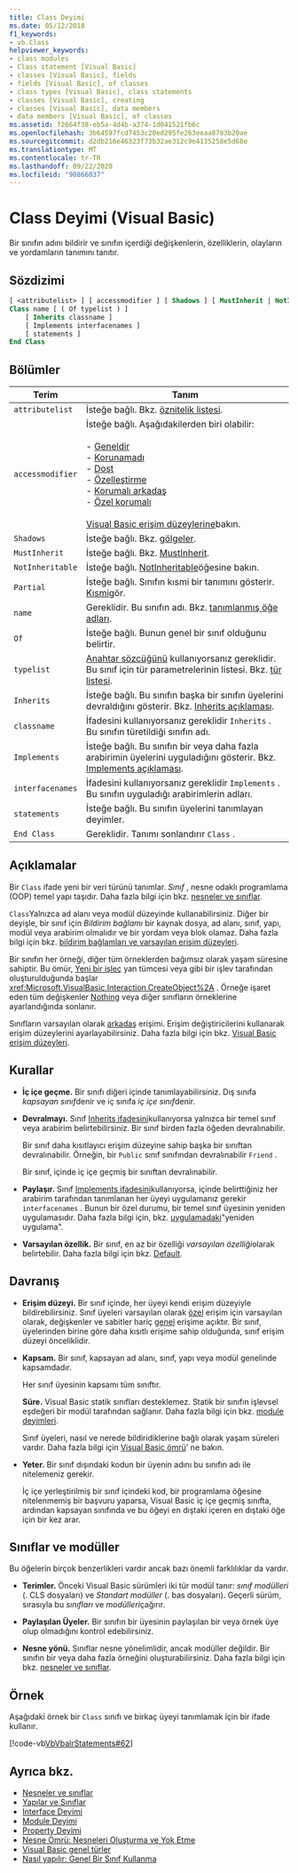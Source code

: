 ```yaml
---
title: Class Deyimi
ms.date: 05/12/2018
f1_keywords:
- vb.Class
helpviewer_keywords:
- class modules
- Class statement [Visual Basic]
- classes [Visual Basic], fields
- fields [Visual Basic], of classes
- class types [Visual Basic], class statements
- classes [Visual Basic], creating
- classes [Visual Basic], data members
- data members [Visual Basic], of classes
ms.assetid: f2664f38-eb5a-4d4b-a374-1d041521fb6c
ms.openlocfilehash: 3b64597fcd7453c20ed295fe263eeaa8783b20ae
ms.sourcegitcommit: d2db216e46323f73b32ae312c9e4135258e5d68e
ms.translationtype: MT
ms.contentlocale: tr-TR
ms.lasthandoff: 09/22/2020
ms.locfileid: "90866037"
---
```

# <a name="class-statement-visual-basic"></a>Class Deyimi (Visual Basic)

Bir sınıfın adını bildirir ve sınıfın içerdiği değişkenlerin, özelliklerin, olayların ve yordamların tanımını tanıtır.  
  
## <a name="syntax"></a>Sözdizimi  
  
```vb  
[ <attributelist> ] [ accessmodifier ] [ Shadows ] [ MustInherit | NotInheritable ] [ Partial ] _  
Class name [ ( Of typelist ) ]  
    [ Inherits classname ]  
    [ Implements interfacenames ]  
    [ statements ]  
End Class  
```  
  
## <a name="parts"></a>Bölümler  
  
|Terim|Tanım|  
|---|---|  
|`attributelist`|İsteğe bağlı. Bkz. [öznitelik listesi](attribute-list.md).|  
|`accessmodifier`|İsteğe bağlı. Aşağıdakilerden biri olabilir:<br /><br /> -   [Geneldir](../modifiers/public.md)<br />-   [Korunamadı](../modifiers/protected.md)<br />-   [Dost](../modifiers/friend.md)<br />-   [Özelleştirme](../modifiers/private.md)<br />-   [Korumalı arkadaş](../modifiers/protected-friend.md)<br />- [Özel korumalı](../modifiers/private-protected.md)<br/><br/> [Visual Basic erişim düzeylerine](../../programming-guide/language-features/declared-elements/access-levels.md)bakın.|  
|`Shadows`|İsteğe bağlı. Bkz. [gölgeler](../modifiers/shadows.md).|  
|`MustInherit`|İsteğe bağlı. Bkz. [MustInherit](../modifiers/mustinherit.md).|  
|`NotInheritable`|İsteğe bağlı. [NotInheritable](../modifiers/notinheritable.md)öğesine bakın.|  
|`Partial`|İsteğe bağlı. Sınıfın kısmi bir tanımını gösterir. [Kısmi](../modifiers/partial.md)gör.|  
|`name`|Gereklidir. Bu sınıfın adı. Bkz. [tanımlanmış öğe adları](../../programming-guide/language-features/declared-elements/declared-element-names.md).|  
|`Of`|İsteğe bağlı. Bunun genel bir sınıf olduğunu belirtir.|  
|`typelist`|[Anahtar sözcüğünü](of-clause.md) kullanıyorsanız gereklidir. Bu sınıf için tür parametrelerinin listesi. Bkz. [tür listesi](type-list.md).|  
|`Inherits`|İsteğe bağlı. Bu sınıfın başka bir sınıfın üyelerini devraldığını gösterir. Bkz. [Inherits açıklaması](inherits-statement.md).|  
|`classname`|İfadesini kullanıyorsanız gereklidir `Inherits` . Bu sınıfın türetildiği sınıfın adı.|  
|`Implements`|İsteğe bağlı. Bu sınıfın bir veya daha fazla arabirimin üyelerini uyguladığını gösterir. Bkz. [Implements açıklaması](implements-statement.md).|  
|`interfacenames`|İfadesini kullanıyorsanız gereklidir `Implements` . Bu sınıfın uyguladığı arabirimlerin adları.|  
|`statements`|İsteğe bağlı. Bu sınıfın üyelerini tanımlayan deyimler.|  
|`End Class`|Gereklidir. Tanımı sonlandırır `Class` .|  
  
## <a name="remarks"></a>Açıklamalar  

 Bir `Class` ifade yeni bir veri türünü tanımlar. *Sınıf* , nesne odaklı programlama (OOP) temel yapı taşıdır. Daha fazla bilgi için bkz. [nesneler ve sınıflar](../../programming-guide/language-features/objects-and-classes/index.md).  
  
 `Class`Yalnızca ad alanı veya modül düzeyinde kullanabilirsiniz. Diğer bir deyişle, bir sınıf için *Bildirim bağlamı* bir kaynak dosya, ad alanı, sınıf, yapı, modül veya arabirim olmalıdır ve bir yordam veya blok olamaz. Daha fazla bilgi için bkz. [bildirim bağlamları ve varsayılan erişim düzeyleri](declaration-contexts-and-default-access-levels.md).  
  
 Bir sınıfın her örneği, diğer tüm örneklerden bağımsız olarak yaşam süresine sahiptir. Bu ömür, [Yeni bir işleç](../operators/new-operator.md) yan tümcesi veya gibi bir işlev tarafından oluşturulduğunda başlar <xref:Microsoft.VisualBasic.Interaction.CreateObject%2A> . Örneğe işaret eden tüm değişkenler [Nothing](../nothing.md) veya diğer sınıfların örneklerine ayarlandığında sonlanır.  
  
 Sınıfların varsayılan olarak [arkadaş](../modifiers/friend.md) erişimi. Erişim değiştiricilerini kullanarak erişim düzeylerini ayarlayabilirsiniz. Daha fazla bilgi için bkz. [Visual Basic erişim düzeyleri](../../programming-guide/language-features/declared-elements/access-levels.md).  
  
## <a name="rules"></a>Kurallar  
  
- **İç içe geçme.** Bir sınıfı diğeri içinde tanımlayabilirsiniz. Dış sınıfa *kapsayan sınıf*denir ve iç sınıfa *iç içe sınıf*denir.  
  
- **Devralmayı.** Sınıf [Inherits ifadesini](inherits-statement.md)kullanıyorsa yalnızca bir temel sınıf veya arabirim belirtebilirsiniz. Bir sınıf birden fazla öğeden devralınabilir.  
  
     Bir sınıf daha kısıtlayıcı erişim düzeyine sahip başka bir sınıftan devralınabilir. Örneğin, bir `Public` sınıf sınıfından devralınabilir `Friend` .  
  
     Bir sınıf, içinde iç içe geçmiş bir sınıftan devralınabilir.  
  
- **Paylaşır.** Sınıf [Implements ifadesini](implements-statement.md)kullanıyorsa, içinde belirttiğiniz her arabirim tarafından tanımlanan her üyeyi uygulamanız gerekir `interfacenames` . Bunun bir özel durumu, bir temel sınıf üyesinin yeniden uygulamasıdır. Daha fazla bilgi için, bkz. [uygulamadaki](implements-clause.md)"yeniden uygulama".  
  
- **Varsayılan özellik.** Bir sınıf, en az bir özelliği *varsayılan özelliği*olarak belirtebilir. Daha fazla bilgi için bkz. [Default](../modifiers/default.md).  
  
## <a name="behavior"></a>Davranış  
  
- **Erişim düzeyi.** Bir sınıf içinde, her üyeyi kendi erişim düzeyiyle bildirebilirsiniz. Sınıf üyeleri varsayılan olarak [özel](../modifiers/private.md) erişim için varsayılan olarak, değişkenler ve sabitler hariç [genel](../modifiers/public.md) erişime açıktır. Bir sınıf, üyelerinden birine göre daha kısıtlı erişime sahip olduğunda, sınıf erişim düzeyi önceliklidir.  
  
- **Kapsam.** Bir sınıf, kapsayan ad alanı, sınıf, yapı veya modül genelinde kapsamdadır.  
  
     Her sınıf üyesinin kapsamı tüm sınıftır.  
  
     **Süre.** Visual Basic statik sınıfları desteklemez. Statik bir sınıfın işlevsel eşdeğeri bir modül tarafından sağlanır. Daha fazla bilgi için bkz. [module deyimleri](module-statement.md).  
  
     Sınıf üyeleri, nasıl ve nerede bildiridiklerine bağlı olarak yaşam süreleri vardır. Daha fazla bilgi için [Visual Basic ömrü](../../programming-guide/language-features/declared-elements/lifetime.md)' ne bakın.  
  
- **Yeter.** Bir sınıf dışındaki kodun bir üyenin adını bu sınıfın adı ile nitelemeniz gerekir.  
  
     İç içe yerleştirilmiş bir sınıf içindeki kod, bir programlama öğesine nitelenmemiş bir başvuru yaparsa, Visual Basic iç içe geçmiş sınıfta, ardından kapsayan sınıfında ve bu öğeyi en dıştaki içeren en dıştaki öğe için bir kez arar.  
  
## <a name="classes-and-modules"></a>Sınıflar ve modüller  

 Bu öğelerin birçok benzerlikleri vardır ancak bazı önemli farklılıklar da vardır.  
  
- **Terimler.** Önceki Visual Basic sürümleri iki tür modül tanır: *sınıf modülleri* (. CLS dosyaları) ve *Standart modüller* (. bas dosyaları). Geçerli sürüm, sırasıyla bu *sınıfları* ve *modülleri*çağırır.  
  
- **Paylaşılan Üyeler.** Bir sınıfın bir üyesinin paylaşılan bir veya örnek üye olup olmadığını kontrol edebilirsiniz.  
  
- **Nesne yönü.** Sınıflar nesne yönelimlidir, ancak modüller değildir. Bir sınıfın bir veya daha fazla örneğini oluşturabilirsiniz. Daha fazla bilgi için bkz. [nesneler ve sınıflar](../../programming-guide/language-features/objects-and-classes/index.md).  
  
## <a name="example"></a>Örnek  

 Aşağıdaki örnek bir `Class` sınıfı ve birkaç üyeyi tanımlamak için bir ifade kullanır.  
  
 [!code-vb[VbVbalrStatements#62](~/samples/snippets/visualbasic/VS_Snippets_VBCSharp/VbVbalrStatements/VB/Class1.vb#62)]  
  
## <a name="see-also"></a>Ayrıca bkz.

- [Nesneler ve sınıflar](../../programming-guide/language-features/objects-and-classes/index.md)
- [Yapılar ve Sınıflar](../../programming-guide/language-features/data-types/structures-and-classes.md)
- [Interface Deyimi](interface-statement.md)
- [Module Deyimi](module-statement.md)
- [Property Deyimi](property-statement.md)
- [Nesne Ömrü: Nesneleri Oluşturma ve Yok Etme](../../programming-guide/language-features/objects-and-classes/object-lifetime-how-objects-are-created-and-destroyed.md)
- [Visual Basic genel türler](../../programming-guide/language-features/data-types/generic-types.md)
- [Nasıl yapılır: Genel Bir Sınıf Kullanma](../../programming-guide/language-features/data-types/how-to-use-a-generic-class.md)
